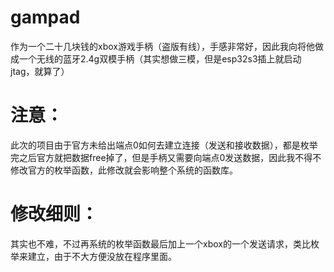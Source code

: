 # gampad
作为一个二十几块钱的xbox游戏手柄（盗版有线），手感非常好，因此我向将他做成一个无线的蓝牙2.4g双模手柄（其实想做三模，但是esp32s3插上就启动jtag，就算了）
# 注意：
此次的项目由于官方未给出端点0如何去建立连接（发送和接收数据），都是枚举完之后官方就把数据free掉了，但是手柄又需要向端点0发送数据，因此我不得不修改官方的枚举函数，此修改就会影响整个系统的函数库。
# 修改细则：
其实也不难，不过再系统的枚举函数最后加上一个xbox的一个发送请求，类比枚举来建立，由于不大方便没放在程序里面。
